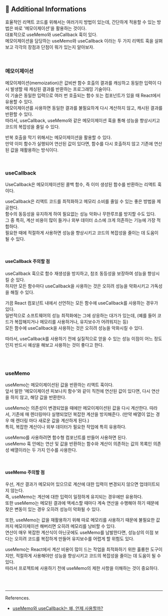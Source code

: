 ## 🧐 Additional Informations

효율적인 리액트 코드를 위해서는 여러가지 방법이 있는데, 간단하게 적용할 수 있는 방법은 바로 '메모이제이션'을 활용하는 것이다. <br />
대표적으로 useMemo와 useCallback 훅이 있다. <br />
메모이제이션을 담당하는 useMemo와 useCallback 이라는 두 가지 리액트 훅을 살펴보고 각각의 장점과 단점이 뭐가 있는지 알아보자.

<br />

### 메모이제이션

메모이제이션(memoization)은 값비싼 함수 호출의 결과를 캐싱하고 동일한 입력이 다시 발생할 때 캐싱된 결과를 반환하는 프로그래밍 기술이다. <br />
이 기술은 동일한 입력으로 여러 번 호출되는 함수 또는 컴포넌트가 있을 때 React에서 유용할 수 있다. <br />
메모이제이션를 사용하면 동일한 결과를 불필요하게 다시 계산하지 않고, 캐시된 결과를 반환할 수 있다. <br />
따라서, useCallback, useMemo와 같은 메모이제이션 훅을 통해 성능을 향상시키고 코드의 복잡성을 줄일 수 있다.

반복 호출을 막기 위해서는 메모이제이션을 활용할 수 있다. <br />
만약 이미 함수가 실행되어 연산된 값이 있다면, 함수를 다시 호출하지 않고 기존에 연산된 값을 재활용하는 방식이다.

<br />

### useCallback

UseCallback은 메모이제이션된 콜백 함수, 즉 이미 생성된 함수를 반환하는 리액트 훅이다.

useCallback은 리액트 코드를 최적화하고 메모리 소비를 줄일 수 있는 좋은 방법을 제공한다. <br />
함수의 동등성을 유지하게 하여 필요없는 성능 악화나 무한루프를 방지할 수도 있다. <br />
그 중 특히, 계산 비용이 많이 들거나 외부 데이터 소스에 크게 의존하는 기능에 가장 적합하다. <br />
필요한 때에 적절하게 사용하면 성능을 향상시키고 코드의 복잡성을 줄이는 데 도움이 될 수 있다.

<br />

#### useCallback 주의할 점

useCallback 훅으로 함수 재생성을 방지하고, 참조 동등성을 보장하여 성능을 향상시킬 순 있다. <br />
하지만 모든 함수마다 useCallback을 사용하는 것은 오히려 성능을 악화시키고 가독성을 해칠 수 있다.

가끔 React 컴포넌트 내에서 선언하는 모든 함수에 useCallback를 사용하는 경우가 있다. <br />
일반적으로 소프트웨어의 성능 최적화에는 그에 상응하는 대가가 있는데, (예를 들어 코드가 복잡해지거나 메모리를 사용하거나, 유지보수가 어려워지는 등) <br />
모든 함수에 useCallback을 사용하는 것은 오히려 성능을 악화시킬 수 있다.

따라서, useCallback를 사용하기 전에 실질적으로 얻을 수 있는 성능 이점이 어느 정도인지 반드시 예상을 해보고 사용하는 것이 좋다고 한다.

<br />
<br />

### useMemo

useMemo는 메모이제이션된 값을 반환하는 리액트 훅이다. <br />
앞서 말한 '메모이제이션 피보나치 함수'와 같이 직전에 연산된 값이 있다면, 다시 연산을 하지 않고, 해당 값을 반환한다.

useMemo는 의존성이 변경되었을 때에만 메모이제이션된 값을 다시 계산한다.
따라서, 기존에 매 렌더링마다 실행되었던 복잡한 계산을 방지해준다. (만약 배열이 없는 경우 매 렌더링 마다 새로운 값을 계산하게 된다.) <br />
특히, 복잡한 계산이나 외부 데이터가 필요한 작업에 특히 유용하다.

useMemo를 사용하려면 함수형 컴포넌트를 만들어 사용하면 된다. <br />
useMemo 훅 안에는 연산 및 값을 반환하는 함수와 계산이 의존하는 값의 목록인 의존성 배열이라는 두 가지 인수를 사용한다.

<br />

#### useMemo 주의할 점

우선, 계산 결과가 메모되어 있으므로 계산에 대한 입력이 변경되지 않으면 업데이트되지 않는다. <br />
즉, useMemo는 계산에 대한 입력이 일정하게 유지되는 경우에만 유용하다. <br />
또한 useMemo는 메모된 결과에 액세스할 때마다 계속 연산을 수행해야 하기 때문에 잦은 변동이 있는 경우 오히려 성능이 악화될 수 있다.

또한, useMemo는 값을 재활용하기 위해 따로 메모리를 사용하기 때문에 불필요한 값까지 메모이제이션 해버리면 오히려 메모리를 낭비할 수 있다. <br />
연산이 매우 복잡한 계산식이 아닌곳에도 useMemo를 남발한다면, 성능상의 이점 보다는 오히려 코드를 복잡하게 만들어 유지보수를 어렵게 할 위험도 있다.

useMemo는 React에서 계산 비용이 많이 드는 작업을 최적화하기 위한 훌륭한 도구이지만, 적절하게 사용해야만 성능을 향상시키고 코드의 복잡성을 줄이는 데 도움이 될 수 있다. <br />
따라서 프로젝트에 사용하기 전에 useMemo의 제한 사항을 이해하는 것이 중요하다.

<br />
<br />
<hr />

References.

- [useMemo와 useCallback는 왜, 언제 사용할까?](https://velog.io/@khy226/useMemo%EC%99%80-useCallback-%ED%9B%91%EC%96%B4%EB%B3%B4%EA%B8%B0)
